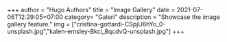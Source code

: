 +++
author = "Hugo Authors"
title = "Image Gallery"
date = 2021-07-06T12:29:05+07:00
category= "Galeri"
description = "Showcase the image gallery feature."
img = ["cristina-gottardi-CSpjU6hYo_0-unsplash.jpg","kalen-emsley-Bkci_8qcdvQ-unsplash.jpg"]
+++